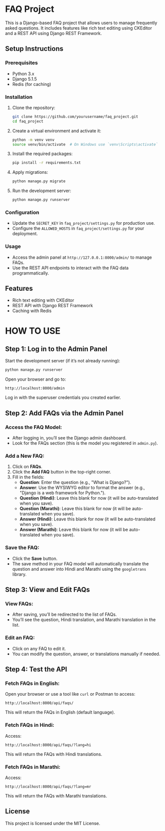 # FAQ Project

This is a Django-based FAQ project that allows users to manage frequently asked questions. It includes features like rich text editing using CKEditor and a REST API using Django REST Framework.

## Setup Instructions

### Prerequisites

- Python 3.x
- Django 5.1.5
- Redis (for caching)

### Installation

1. Clone the repository:
    ```bash
    git clone https://github.com/yourusername/faq_project.git
    cd faq_project
    ```

2. Create a virtual environment and activate it:
    ```bash
    python -m venv venv
    source venv/bin/activate  # On Windows use `venv\Scripts\activate`
    ```

3. Install the required packages:
    ```bash
    pip install -r requirements.txt
    ```

4. Apply migrations:
    ```bash
    python manage.py migrate
    ```

5. Run the development server:
    ```bash
    python manage.py runserver
    ```

### Configuration

- Update the `SECRET_KEY` in `faq_project/settings.py` for production use.
- Configure the `ALLOWED_HOSTS` in `faq_project/settings.py` for your deployment.

### Usage

- Access the admin panel at `http://127.0.0.1:8000/admin/` to manage FAQs.
- Use the REST API endpoints to interact with the FAQ data programmatically.

## Features

- Rich text editing with CKEditor
- REST API with Django REST Framework
- Caching with Redis

# HOW TO USE

## Step 1: Log in to the Admin Panel
Start the development server (if it’s not already running):

```bash
python manage.py runserver
```

Open your browser and go to:

```
http://localhost:8000/admin
```

Log in with the superuser credentials you created earlier.

## Step 2: Add FAQs via the Admin Panel

### Access the FAQ Model:
- After logging in, you’ll see the Django admin dashboard.
- Look for the FAQs section (this is the model you registered in `admin.py`).

### Add a New FAQ:
1. Click on **FAQs**.
2. Click the **Add FAQ** button in the top-right corner.
3. Fill in the fields:
   - **Question**: Enter the question (e.g., "What is Django?").
   - **Answer**: Use the WYSIWYG editor to format the answer (e.g., "Django is a web framework for Python.").
   - **Question (Hindi)**: Leave this blank for now (it will be auto-translated when you save).
   - **Question (Marathi)**: Leave this blank for now (it will be auto-translated when you save).
   - **Answer (Hindi)**: Leave this blank for now (it will be auto-translated when you save).
   - **Answer (Marathi)**: Leave this blank for now (it will be auto-translated when you save).

### Save the FAQ:
- Click the **Save** button.
- The save method in your FAQ model will automatically translate the question and answer into Hindi and Marathi using the `googletrans` library.

## Step 3: View and Edit FAQs

### View FAQs:
- After saving, you’ll be redirected to the list of FAQs.
- You’ll see the question, Hindi translation, and Marathi translation in the list.

### Edit an FAQ:
- Click on any FAQ to edit it.
- You can modify the question, answer, or translations manually if needed.

## Step 4: Test the API

### Fetch FAQs in English:
Open your browser or use a tool like `curl` or Postman to access:

```
http://localhost:8000/api/faqs/
```

This will return the FAQs in English (default language).

### Fetch FAQs in Hindi:
Access:

```
http://localhost:8000/api/faqs/?lang=hi
```

This will return the FAQs with Hindi translations.

### Fetch FAQs in Marathi:
Access:

```
http://localhost:8000/api/faqs/?lang=mr
```

This will return the FAQs with Marathi translations.

## License

This project is licensed under the MIT License.
